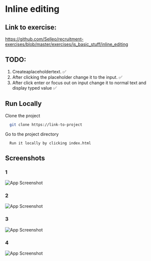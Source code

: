 
# Inline editing

## Link to exercise:

https://github.com/Selleo/recruitment-exercises/blob/master/exercises/js_basic_stuff/inline_editing

## TODO:
1. Createaplaceholdertext. ✅
2. After clicking the placeholder change it to the input. ✅
3. After click enter or focus out on input change it to normal text and display typed value ✅




## Run Locally

Clone the project

```bash
  git clone https://link-to-project
```

Go to the project directory


```
  Run it locally by clicking index.html
```




## Screenshots

### 1
![App Screenshot](https://iili.io/Hgno43l.png)

### 2
![App Screenshot](https://iili.io/Hgnom6x.png)

### 3
![App Screenshot](https://iili.io/HgnxE9S.png)

### 4
![App Screenshot](https://iili.io/HgnzfO7.png)
